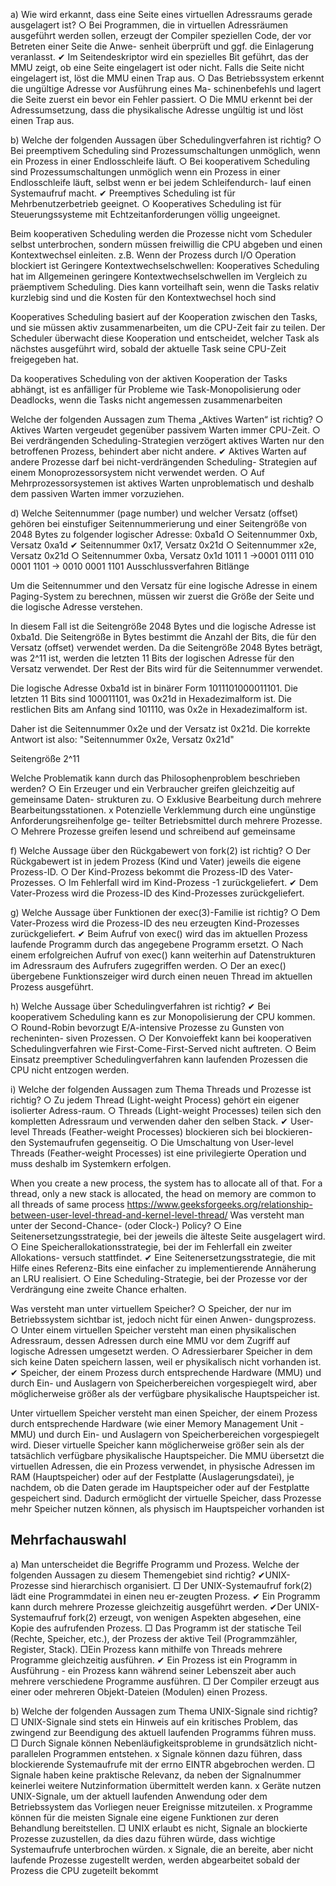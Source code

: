 a) Wie wird erkannt, dass eine Seite eines virtuellen Adressraums gerade ausgelagert
ist?
○ Bei Programmen, die in virtuellen Adressräumen ausgeführt werden sollen,
erzeugt der Compiler speziellen Code, der vor Betreten einer Seite die Anwe-
senheit überprüft und ggf. die Einlagerung veranlasst.
✔ Im Seitendeskriptor wird ein spezielles Bit geführt, das der MMU zeigt, ob
eine Seite eingelagert ist oder nicht. Falls die Seite nicht eingelagert ist, löst die
MMU einen Trap aus.
○ Das Betriebssystem erkennt die ungültige Adresse vor Ausführung eines Ma-
schinenbefehls und lagert die Seite zuerst ein bevor ein Fehler passiert.
○ Die MMU erkennt bei der Adressumsetzung, dass die physikalische Adresse
ungültig ist und löst einen Trap aus.


b) Welche der folgenden Aussagen über Schedulingverfahren ist richtig?
○ Bei preemptivem Scheduling sind Prozessumschaltungen unmöglich, wenn ein
Prozess in einer Endlosschleife läuft.
○ Bei kooperativem Scheduling sind Prozessumschaltungen unmöglich wenn ein
Prozess in einer Endlosschleife läuft, selbst wenn er bei jedem Schleifendurch-
lauf einen Systemaufruf macht.
✔ Preemptives Scheduling ist für Mehrbenutzerbetrieb geeignet.
○ Kooperatives Scheduling ist für Steuerungssysteme mit Echtzeitanforderungen völlig ungeeignet.

Beim kooperativen Scheduling werden die Prozesse nicht vom Scheduler selbst unterbrochen, sondern müssen freiwillig die CPU abgeben und einen Kontextwechsel einleiten. 
z.B. Wenn der Prozess durch I/O Operation blockiert ist 
Geringere Kontextwechselschwellen: Kooperatives Scheduling hat im Allgemeinen geringere Kontextwechselschwellen im Vergleich zu präemptivem Scheduling. Dies kann vorteilhaft sein, wenn die Tasks relativ kurzlebig sind und die Kosten für den Kontextwechsel hoch sind

Kooperatives Scheduling basiert auf der Kooperation zwischen den Tasks, und sie müssen aktiv zusammenarbeiten, um die CPU-Zeit fair zu teilen. Der Scheduler überwacht diese Kooperation und entscheidet, welcher Task als nächstes ausgeführt wird, sobald der aktuelle Task seine CPU-Zeit freigegeben hat.

Da kooperatives Scheduling von der aktiven Kooperation der Tasks abhängt, ist es anfälliger für Probleme wie Task-Monopolisierung oder Deadlocks, wenn die Tasks nicht angemessen zusammenarbeiten



 Welche der folgenden Aussagen zum Thema „Aktives Warten“ ist richtig?
○ Aktives Warten vergeudet gegenüber passivem Warten immer CPU-Zeit.
○ Bei verdrängenden Scheduling-Strategien verzögert aktives Warten nur den betroffenen Prozess, behindert aber nicht andere.
✔ Aktives Warten auf andere Prozesse darf bei nicht-verdrängenden Scheduling-
Strategien auf einem Monoprozessorsystem nicht verwendet werden.
○ Auf Mehrprozessorsystemen ist aktives Warten unproblematisch und deshalb dem passiven Warten immer vorzuziehen.

d) Welche Seitennummer (page number) und welcher Versatz (offset) gehören bei
einstufiger Seitennummerierung und einer Seitengröße von 2048 Bytes zu folgender
logischer Adresse: 0xba1d
○ Seitennummer 0xb, Versatz 0xa1d
✔ Seitennummer 0x17, Versatz 0x21d
○ Seitennummer  x2e, Versatz 0x21d
○ Seitennummer 0xba, Versatz 0x1d
1011 1 ->0001 0111
010 0001 1101 -> 0010 0001 1101
Ausschlussverfahren Bitlänge

Um die Seitennummer und den Versatz für eine logische Adresse in einem Paging-System zu berechnen, müssen wir zuerst die Größe der Seite und die logische Adresse verstehen.

In diesem Fall ist die Seitengröße 2048 Bytes und die logische Adresse ist 0xba1d. Die Seitengröße in Bytes bestimmt die Anzahl der Bits, die für den Versatz (offset) verwendet werden. Da die Seitengröße 2048 Bytes beträgt, was 2^11 ist, werden die letzten 11 Bits der logischen Adresse für den Versatz verwendet. Der Rest der Bits wird für die Seitennummer verwendet.

Die logische Adresse 0xba1d ist in binärer Form 1011101000011101. Die letzten 11 Bits sind 100011101, was 0x21d in Hexadezimalform ist. Die restlichen Bits am Anfang sind 101110, was 0x2e in Hexadezimalform ist.

Daher ist die Seitennummer 0x2e und der Versatz ist 0x21d. Die korrekte Antwort ist also: "Seitennummer 0x2e, Versatz 0x21d"


Seitengröße 2^11

Welche Problematik kann durch das Philosophenproblem beschrieben werden?
○ Ein Erzeuger und ein Verbraucher greifen gleichzeitig auf gemeinsame Daten-
strukturen zu.
○ Exklusive Bearbeitung durch mehrere Bearbeitungsstationen.
x Potenzielle Verklemmung durch eine ungünstige Anforderungsreihenfolge ge-
teilter Betriebsmittel durch mehrere Prozesse.
○ Mehrere Prozesse greifen lesend und schreibend auf gemeinsame 


f) Welche Aussage über den Rückgabewert von fork(2) ist richtig?
○ Der Rückgabewert ist in jedem Prozess (Kind und Vater) jeweils die eigene Prozess-ID.
○ Der Kind-Prozess bekommt die Prozess-ID des Vater-Prozesses.
○ Im Fehlerfall wird im Kind-Prozess -1 zurückgeliefert.
✔ Dem Vater-Prozess wird die Prozess-ID des Kind-Prozesses zurückgeliefert.

g) Welche Aussage über Funktionen der exec(3)-Familie ist richtig?
○ Dem Vater-Prozess wird die Prozess-ID des neu erzeugten Kind-Prozesses
zurückgeliefert.
✔ Beim Aufruf von exec() wird das im aktuellen Prozess laufende Programm durch das angegebene Programm ersetzt.
○ Nach einem erfolgreichen Aufruf von exec() kann weiterhin auf Datenstrukturen im Adressraum des Aufrufers zugegriffen werden.
○ Der an exec() übergebene Funktionszeiger wird durch einen neuen Thread im aktuellen Prozess ausgeführt.

h) Welche Aussage über Schedulingverfahren ist richtig?
✔ Bei kooperativem Scheduling kann es zur Monopolisierung der CPU kommen.
○ Round-Robin bevorzugt E/A-intensive Prozesse zu Gunsten von recheninten-
siven Prozessen.
○ Der Konvoieffekt kann bei kooperativen Schedulingverfahren wie First-Come-First-Served nicht auftreten.
○ Beim Einsatz preemptiver Schedulingverfahren kann laufenden Prozessen die CPU nicht entzogen werden.

i) Welche der folgenden Aussagen zum Thema Threads und Prozesse ist richtig?
○ Zu jedem Thread (Light-weight Process) gehört ein eigener isolierter Adress-raum.
○ Threads (Light-weight Processes) teilen sich den kompletten Adressraum und
verwenden daher den selben Stack.
✔ User-level Threads (Feather-weight Processes) blockieren sich bei blockieren-den Systemaufrufen gegenseitig.
○ Die Umschaltung von User-level Threads (Feather-weight Processes) ist eine
privilegierte Operation und muss deshalb im Systemkern erfolgen.

When you create a new process, the system has to allocate all of that. For a thread, only a new stack is allocated, the head on memory are common to all threads of same process
https://www.geeksforgeeks.org/relationship-between-user-level-thread-and-kernel-level-thread/
Was versteht man unter der Second-Chance- (oder Clock-) Policy?
○ Eine Seitenersetzungsstrategie, bei der jeweils die älteste Seite ausgelagert wird.
○ Eine Speicherallokationsstrategie, bei der im Fehlerfall ein zweiter Allokations-
versuch stattfindet.
✔ Eine Seitenersetzungsstrategie, die mit Hilfe eines Referenz-Bits eine einfacher
zu implementierende Annäherung an LRU realisiert.
○ Eine Scheduling-Strategie, bei der Prozesse vor der Verdrängung eine zweite
Chance erhalten.


Was versteht man unter virtuellem Speicher?
○ Speicher, der nur im Betriebssystem sichtbar ist, jedoch nicht für einen Anwen-
dungsprozess.
○ Unter einem virtuellen Speicher versteht man einen physikalischen Adressraum,
dessen Adressen durch eine MMU vor dem Zugriff auf logische Adressen
umgesetzt werden.
○ Adressierbarer Speicher in dem sich keine Daten speichern lassen, weil er physikalisch nicht vorhanden ist.
✔ Speicher, der einem Prozess durch entsprechende Hardware (MMU) und durch Ein- und Auslagern von Speicherbereichen vorgespiegelt wird, aber möglicherweise größer als der verfügbare physikalische Hauptspeicher ist.

Unter virtuellem Speicher versteht man einen Speicher, der einem Prozess durch entsprechende Hardware (wie einer Memory Management Unit - MMU) und durch Ein- und Auslagern von Speicherbereichen vorgespiegelt wird. Dieser virtuelle Speicher kann möglicherweise größer sein als der tatsächlich verfügbare physikalische Hauptspeicher. Die MMU übersetzt die virtuellen Adressen, die ein Prozess verwendet, in physische Adressen im RAM (Hauptspeicher) oder auf der Festplatte (Auslagerungsdatei), je nachdem, ob die Daten gerade im Hauptspeicher oder auf der Festplatte gespeichert sind. Dadurch ermöglicht der virtuelle Speicher, dass Prozesse mehr Speicher nutzen können, als physisch im Hauptspeicher vorhanden ist




## Mehrfachauswahl

a) Man unterscheidet die Begriffe Programm und Prozess. Welche der folgenden
Aussagen zu diesem Themengebiet sind richtig?
✔UNIX-Prozesse sind hierarchisch organisiert.
□ Der UNIX-Systemaufruf fork(2) lädt eine Programmdatei in einen neu er-zeugten Prozess.
✔ Ein Programm kann durch mehrere Prozesse gleichzeitig ausgeführt werden.
✔Der UNIX-Systemaufruf fork(2) erzeugt, von wenigen Aspekten abgesehen,
eine Kopie des aufrufenden Prozess.
□ Das Programm ist der statische Teil (Rechte, Speicher, etc.), der Prozess der
aktive Teil (Programmzähler, Register, Stack).
□Ein Prozess kann mithilfe von Threads mehrere Programme gleichzeitig ausführen.
✔ Ein Prozess ist ein Programm in Ausführung - ein Prozess kann während seiner Lebenszeit aber auch mehrere verschiedene Programme ausführen.
□ Der Compiler erzeugt aus einer oder mehreren Objekt-Dateien (Modulen) einen Prozess.



b) Welche der folgenden Aussagen zum Thema UNIX-Signale sind richtig?
□ UNIX-Signale sind stets ein Hinweis auf ein kritisches Problem, das zwingend
zur Beendigung des aktuell laufenden Programms führen muss.
□ Durch Signale können Nebenläufigkeitsprobleme in grundsätzlich nicht-
parallelen Programmen entstehen.
x Signale können dazu führen, dass blockierende Systemaufrufe mit der errno
EINTR abgebrochen werden.
□ Signale haben keine praktische Relevanz, da neben der Signalnummer keinerlei
weitere Nutzinformation übermittelt werden kann.
x Geräte nutzen UNIX-Signale, um der aktuell laufenden Anwendung oder dem
Betriebssystem das Vorliegen neuer Ereignisse mitzuteilen.
x Programme können für die meisten Signale eine eigene Funktionen zur deren
Behandlung bereitstellen.
□ UNIX erlaubt es nicht, Signale an blockierte Prozesse zuzustellen, da dies dazu
führen würde, dass wichtige Systemaufrufe unterbrochen würden.
x Signale, die an bereite, aber nicht laufende Prozesse zugestellt werden, werden
abgearbeitet sobald der Prozess die CPU zugeteilt bekommt